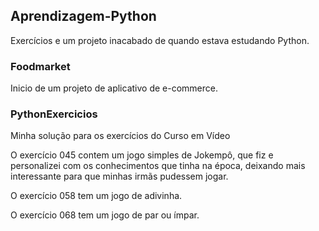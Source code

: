 ## Aprendizagem-Python
<span>Exercícios e um projeto inacabado de quando estava estudando Python.</span>

### Foodmarket
<span> Inicio de um projeto de aplicativo de e-commerce.</span>

### PythonExercicios
<span>Minha solução para os exercícios do Curso em Vídeo</span>

<p>O exercício 045 contem um jogo simples de Jokempô, que fiz e personalizei
com os conhecimentos que tinha na época, deixando mais interessante para
que minhas irmãs pudessem jogar.</p>

<p>O exercício 058 tem um jogo de adivinha.</p>

<p>O exercício 068 tem um jogo de par ou ímpar.</p>
